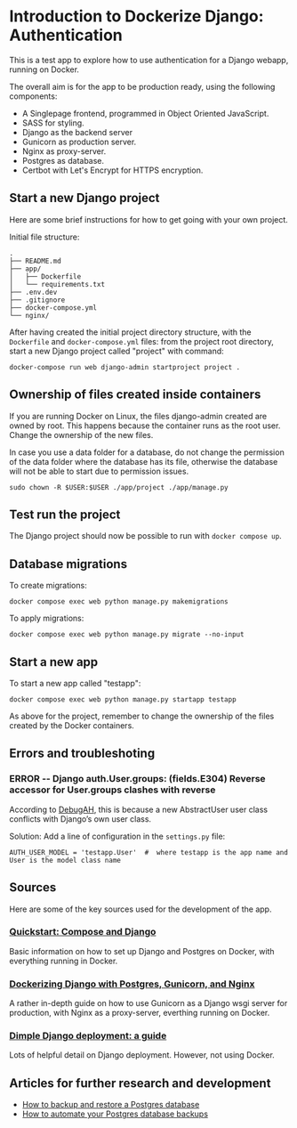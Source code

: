 # Introduction to Dockerize Django: Authentication

This is a test app to explore how to use authentication for a Django webapp, running on Docker.

The overall aim is for the app to be production ready, using the following components:

- A Singlepage frontend, programmed in Object Oriented JavaScript.
- SASS for styling.
- Django as the backend server
- Gunicorn as production server.
- Nginx as proxy-server.
- Postgres as database.
- Certbot with Let's Encrypt for HTTPS encryption.

## Start a new Django project

Here are some brief instructions for how to get going with your own project.

Initial file structure:

```
.
├── README.md
├── app/
│   ├── Dockerfile
│   └── requirements.txt
├── .env.dev
├── .gitignore
├── docker-compose.yml
└── nginx/
```

After having created the initial project directory structure, with the `Dockerfile` and `docker-compose.yml` files: from the project root directory, start a new Django project called "project" with command:

```
docker-compose run web django-admin startproject project .
```

## Ownership of files created inside containers

If you are running Docker on Linux, the files django-admin created are owned by root. This happens because the container runs as the root user. Change the ownership of the new files.

In case you use a data folder for a database, do not change the permission of the data folder where the database has its file, otherwise the database will not be able to start due to permission issues.

```
sudo chown -R $USER:$USER ./app/project ./app/manage.py
```

## Test run the project

The Django project should now be possible to run with `docker compose up`.

## Database migrations

To create migrations:

```
docker compose exec web python manage.py makemigrations
```

To apply migrations:

```
docker compose exec web python manage.py migrate --no-input

```

## Start a new app

To start a new app called "testapp":

```
docker compose exec web python manage.py startapp testapp
```

As above for the project, remember to change the ownership of the files created by the Docker containers.

## Errors and troubleshoting

### ERROR -- Django auth.User.groups: (fields.E304) Reverse accessor for User.groups clashes with reverse

According to [DebugAH](https://debugah.com/django-auth-user-groups-fields-e304-reverse-accessor-for-user-groups-clashes-with-reverse-5735/), this is because a new AbstractUser user class conflicts with Django’s own user class.

Solution: Add a line of configuration in the `settings.py` file:

```
AUTH_USER_MODEL = 'testapp.User'  #  where testapp is the app name and User is the model class name
```

## Sources

Here are some of the key sources used for the development of the app.

### [Quickstart: Compose and Django](https://docs.docker.com/samples/django/)

Basic information on how to set up Django and Postgres on Docker, with everything running in Docker.

### [Dockerizing Django with Postgres, Gunicorn, and Nginx](https://testdriven.io/blog/dockerizing-django-with-postgres-gunicorn-and-nginx/)

A rather in-depth guide on how to use Gunicorn as a Django wsgi server for production, with Nginx as a proxy-server, everthing running on Docker.

### [Dimple Django deployment: a guide](https://mattsegal.dev/simple-django-deployment.html)

Lots of helpful detail on Django deployment. However, not using Docker.

## Articles for further research and development

- [How to backup and restore a Postgres database](https://mattsegal.dev/postgres-backup-and-restore.html)
- [How to automate your Postgres database backups](https://mattsegal.dev/postgres-backup-automate.html)
